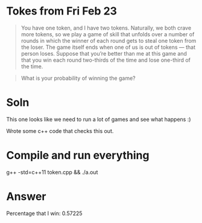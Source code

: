 # Tokes from Fri Feb 23

> You have one token, and I have two tokens. Naturally, we both crave more
> tokens, so we play a game of skill that unfolds over a number of rounds in
> which the winner of each round gets to steal one token from the loser. The
> game itself ends when one of us is out of tokens — that person loses. Suppose
> that you’re better than me at this game and that you win each round
> two-thirds of the time and lose one-third of the time.

> What is your probability of winning the game?

# Soln

This one looks like we need to run a lot of games and see what happens :)

Wrote some c++ code that checks this out.

# Compile and run everything

g++ -std=c++11  token.cpp  && ./a.out

# Answer

Percentage that I win: 0.57225
